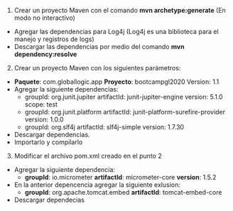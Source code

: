 1. Crear un proyecto Maven con el comando **mvn archetype:generate** (En modo no interactivo)
  - Agregar las dependencias para Log4j (Log4j es una biblioteca para el manejo y registros de logs)
  - Descargar las dependencias por medio del comando **mvn dependency:resolve** 

2. Crear un proyecto Maven con los siguientes parámetros:
  - **Paquete**: com.globallogic.app **Proyecto**: bootcampgl2020 Version: 1.1
  - Agregar la siguiente dependencias:
    - groupId: org.junit.jupiter artifactId: junit-jupiter-engine version: 5.1.0 scope: test
    - groupId: org.junit.platform artifactId: junit-platform-surefire-provider version: 1.0.0
    - groupId: org.slf4j artifactId: slf4j-simple version: 1.7.30
  - Descargar dependencias.
  - Importarlo y compilarlo
  
3. Modificar el archivo pom.xml creado en el punto 2
  - Agregar la siguiente dependencia: 
    - **groupId**: io.micrometer **artifactId**: micrometer-core **version**: 1.5.2
  - En la anterior depencencia agregar la siguiente exlusion:
    - **groupId**: org.apache.tomcat.embed **artifactId**: tomcat-embed-core
  - Descargar dependecias
